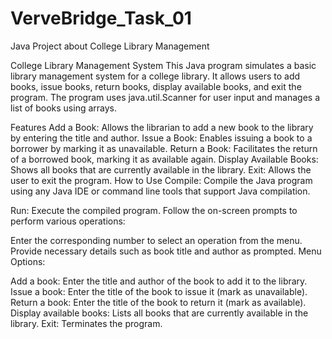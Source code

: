 # VerveBridge_Task_01
Java Project about College Library Management

College Library Management System
This Java program simulates a basic library management system for a college library. It allows users to add books, issue books, return books, display available books, and exit the program. The program uses java.util.Scanner for user input and manages a list of books using arrays.

Features
Add a Book: Allows the librarian to add a new book to the library by entering the title and author.
Issue a Book: Enables issuing a book to a borrower by marking it as unavailable.
Return a Book: Facilitates the return of a borrowed book, marking it as available again.
Display Available Books: Shows all books that are currently available in the library.
Exit: Allows the user to exit the program.
How to Use
Compile: Compile the Java program using any Java IDE or command line tools that support Java compilation.

Run: Execute the compiled program. Follow the on-screen prompts to perform various operations:

Enter the corresponding number to select an operation from the menu.
Provide necessary details such as book title and author as prompted.
Menu Options:

Add a book: Enter the title and author of the book to add it to the library.
Issue a book: Enter the title of the book to issue it (mark as unavailable).
Return a book: Enter the title of the book to return it (mark as available).
Display available books: Lists all books that are currently available in the library.
Exit: Terminates the program.
